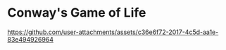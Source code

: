 # Conway's Game of Life
https://github.com/user-attachments/assets/c36e6f72-2017-4c5d-aa1e-83e494926964

